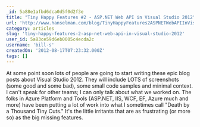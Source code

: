 ```yaml
---
_id: 5a88e1afbd6dca0d5f0d2f3e
title: "Tiny Happy Features #2 - ASP.NET Web API in Visual Studio 2012"
url: 'http://www.hanselman.com/blog/TinyHappyFeatures2ASPNETWebAPIInVisualStudio2012.aspx'
category: articles
slug: 'tiny-happy-features-2-asp-net-web-api-in-visual-studio-2012'
user_id: 5a83ce59d6eb0005c4ecda2c
username: 'bill-s'
createdOn: '2012-08-17T07:23:32.000Z'
tags: []
---
```


At some point soon lots of people are going to start writing these epic blog posts about Visual Studio 2012. They will include LOTS of screenshots (some good and some bad), some small code samples and minimal context. I can't speak for other teams; I can only talk about what we worked on. The <AngleBrackets/> folks in Azure Platform and Tools (ASP.NET, IIS, WCF, EF, Azure much and more) have been putting a lot of work into what I sometimes call "Death by a Thousand Tiny Cuts." It's the little irritants that are as frustrating (or more so) as the big missing features.
